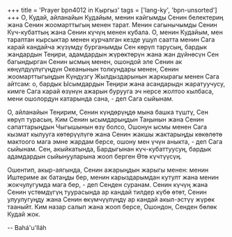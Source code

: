 +++
title = 'Prayer bpn4012 in Кыргыз'
tags = ['lang-ky', 'bpn-unsorted']
+++
О, Кудай, айланайын Кудайым, менин кайгымды Сенин белектериң жана Сенин жоомарттыгың менен тарат. Менин сагынычымды Сенин Күч-кубаттың жана Сенин күчүң менен кубала. О, менин Кудайым, мен тараптан кырсыктар менен курчалган кезде ушул саатта менин Сага карай кандайча жүзүмдү бурганымды Сен көрүп тарусың, бардык жандардын Теңири, адамдардын жүрөктөрүн жана жан дүйнөсүн Сен багындырган Сенин ысмың менен, ошондой эле Сенин ак көңүлдүүлүгүңдүн Океанынын толкундары менен, Сенин жоомарттыгыңдын Күндүзгү Жылдыздарынын жаркырагы менен Сага айтсам: о, бардык Ысымдардын Теңири жана асандарыдн жаратуучусу, кимге Сага карай өзүнүн ажарын бурууга эч нерсе жолтоо кылбаса, мени ошолордун катарында сана, - деп Сага сыйынам.

О, айланайын Теңирим, Сенин күндөрүңдө мына башка түштү, Сен көрүп турасың. Ким Сенин ысымдарыңдын Таңынын жана Сенин сапаттарыңдын Чыгышынын өзү болсо, Ошонун ысмы менен Сага кызмат кылууга көтөрүүлүгө жана Сенин жакшы жактарыңды көкөлөтө мактоого мага эмне жардам берсе, ошону мен үчүн аныкта, - деп Сага сыйынам. Сен, акыйкатында, Бардыгынан күч-кубаттуусуң, бардык адамдардын сыйынууларына жооп берген Өтө күчтүүсүң.

Ошентип, акыр-аягында, Сенин ажарыңдын жарыгы менен: менин Иштериме ак батаңды бер, менин карыздарымдан кутулт жана менин жокчулугумда мага бер, - деп Сенден суранам. Сенин күчүң жана Сенин үстөмдүгүң туурасында ар кандай тилдер күбө өтөт, Сенин улуулугуңду жана Сенин өкүмчүүлүңдү ар кандай акыл-эстүү жүрөк тааныйт. Ким назар салып жана жооп берсе, Ошондон, Сенден бөлөк Кудай жок.

-- Bahá'u'lláh
